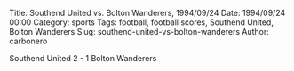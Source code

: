 Title: Southend United vs. Bolton Wanderers, 1994/09/24
Date: 1994/09/24 00:00
Category: sports
Tags: football, football scores, Southend United, Bolton Wanderers
Slug: southend-united-vs-bolton-wanderers
Author: carbonero


Southend United 2 - 1 Bolton Wanderers
